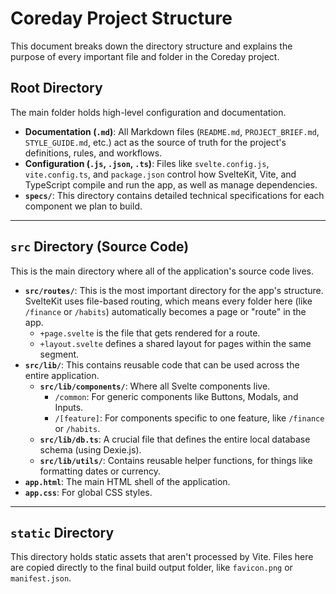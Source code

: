 # Coreday Project Structure

This document breaks down the directory structure and explains the purpose of every important file and folder in the Coreday project.

## Root Directory

The main folder holds high-level configuration and documentation.

- **Documentation (`.md`)**: All Markdown files (`README.md`, `PROJECT_BRIEF.md`, `STYLE_GUIDE.md`, etc.) act as the source of truth for the project's definitions, rules, and workflows.
- **Configuration (`.js`, `.json`, `.ts`)**: Files like `svelte.config.js`, `vite.config.ts`, and `package.json` control how SvelteKit, Vite, and TypeScript compile and run the app, as well as manage dependencies.
- **`specs/`**: This directory contains detailed technical specifications for each component we plan to build.

---

## `src` Directory (Source Code)

This is the main directory where all of the application's source code lives.

- **`src/routes/`**: This is the most important directory for the app's structure. SvelteKit uses file-based routing, which means every folder here (like `/finance` or `/habits`) automatically becomes a page or "route" in the app.
    - `+page.svelte` is the file that gets rendered for a route.
    - `+layout.svelte` defines a shared layout for pages within the same segment.
- **`src/lib/`**: This contains reusable code that can be used across the entire application.
    - **`src/lib/components/`**: Where all Svelte components live.
        - `/common`: For generic components like Buttons, Modals, and Inputs.
        - `/[feature]`: For components specific to one feature, like `/finance` or `/habits`.
    - **`src/lib/db.ts`**: A crucial file that defines the entire local database schema (using Dexie.js).
    - **`src/lib/utils/`**: Contains reusable helper functions, for things like formatting dates or currency.
- **`app.html`**: The main HTML shell of the application.
- **`app.css`**: For global CSS styles.

---

## `static` Directory

This directory holds static assets that aren't processed by Vite. Files here are copied directly to the final build output folder, like `favicon.png` or `manifest.json`.